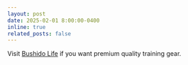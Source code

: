 ```yaml
---
layout: post
date: 2025-02-01 8:00:00-0400
inline: true
related_posts: false
---
```


Visit [Bushido Life](https://bushido-life.com) if you want premium quality training gear.